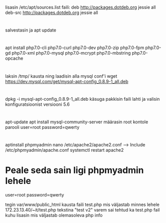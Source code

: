lisasin /etc/apt/sources.list faili: deb http://packages.dotdeb.org jessie all
deb-src http://packages.dotdeb.org jessie all
#
salvestasin ja apt update
#
apt install php7.0-cli php7.0-curl php7.0-dev php7.0-zip php7.0-fpm php7.0-gd php7.0-xml php7.0-mysql php7.0-mcrypt php7.0-mbstring php7.0-opcache
#
laksin /tmp/ kausta ning laadisin alla mysql conf'i 
wget https://dev.mysql.com/get/mysql-apt-config_0.8.9-1_all.deb
#
dpkg -i mysql-apt-config_0.8.9-1_all.deb käsuga pakkisin faili lahti ja valisin konfiguratsioonist versiooni 5.6
#
apt-update
apt install mysql-community-server
määrasin root kontole parooli
user=root
password=qwerty
#
aptinstall phpmyadmin
nano /etc/apache2/apache2.conf --> Include /etc/phpmyadmin/apache.conf
systemctl restart apache2
# Peale seda sain ligi phpmyadmin lehele
user=root
password=qwerty

tegin var/www/public_html kausta faili test.php mis väljastab minnes lehele 172.23.13.40/~it/test.php tekstina "test v2"
varem sai tehtud ka test.php fail kuhu lisasin <?php phpinfo(); ?> mis väljastab olemasoleva php info
